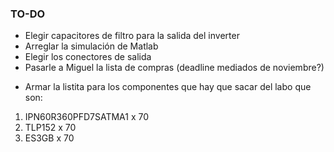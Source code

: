### TO-DO

- Elegir capacitores de filtro para la salida del inverter
- Arreglar la simulación de Matlab
- Elegir los conectores de salida
- Pasarle a Miguel la lista de compras (deadline mediados de noviembre?)

* Armar la listita para los componentes que hay que sacar del labo que son:

1. IPN60R360PFD7SATMA1 x 70
2. TLP152 x 70
3. ES3GB x 70
